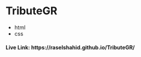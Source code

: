 # TributeGR
<ul>
  <li>html</li>
  <li>css</li>
</ul>

<h4>Live Link: https://raselshahid.github.io/TributeGR/</h4>
